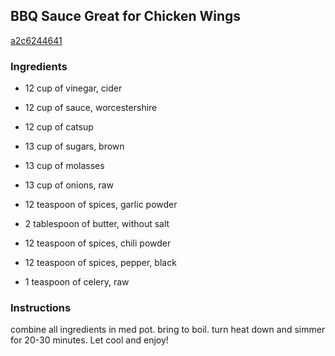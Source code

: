## BBQ Sauce Great for Chicken Wings

[a2c6244641](http://www.food.com/recipe/bbq-sauce-great-for-chicken-wings-313094)

### Ingredients

 - 12 cup of vinegar, cider

 - 12 cup of sauce, worcestershire

 - 12 cup of catsup

 - 13 cup of sugars, brown

 - 13 cup of molasses

 - 13 cup of onions, raw

 - 12 teaspoon of spices, garlic powder

 - 2 tablespoon of butter, without salt

 - 12 teaspoon of spices, chili powder

 - 12 teaspoon of spices, pepper, black

 - 1 teaspoon of celery, raw

### Instructions

combine all ingredients in med pot. bring to boil. turn heat down and simmer for 20-30 minutes. Let cool and enjoy!